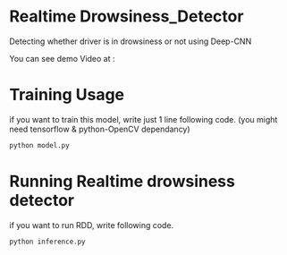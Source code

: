 # Realtime Drowsiness_Detector
Detecting whether driver is in drowsiness or not using Deep-CNN

You can see demo Video at : 
# Training Usage
if you want to train this model, write just 1 line following code. (you might need tensorflow & python-OpenCV dependancy)
```bash
python model.py
```
# Running Realtime drowsiness detector 
if you want to run RDD, write following code. 
```bash
python inference.py
```
